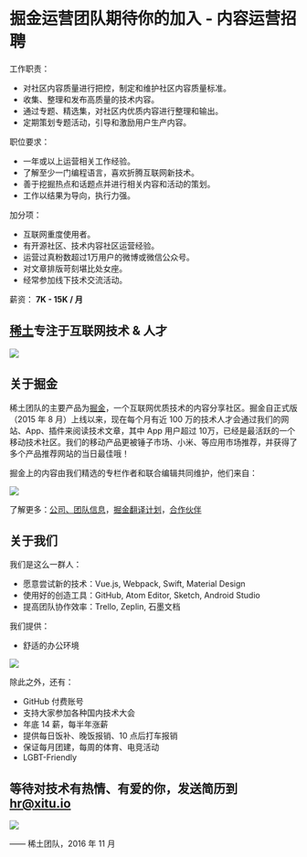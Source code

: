 # 掘金运营团队期待你的加入 - 内容运营招聘

工作职责：

- 对社区内容质量进行把控，制定和维护社区内容质量标准。
- 收集、整理和发布高质量的技术内容。
- 通过专题、精选集，对社区内优质内容进行整理和输出。
- 定期策划专题活动，引导和激励用户生产内容。

职位要求：

- 一年或以上运营相关工作经验。
- 了解至少一门编程语言，喜欢折腾互联网新技术。
- 善于挖掘热点和话题点并进行相关内容和活动的策划。
- 工作以结果为导向，执行力强。

加分项：

- 互联网重度使用者。
- 有开源社区、技术内容社区运营经验。
- 运营过真粉数超过1万用户的微博或微信公众号。
- 对文章排版苛刻堪比处女座。
- 经常参加线下技术交流活动。

薪资： **7K - 15K / 月**

## [稀土](https://xitu.io)专注于互联网技术 & 人才

![](https://xitu.io/images/team/1.jpg)

## 关于掘金

稀土团队的主要产品为[掘金](http://gold.xitu.io)，一个互联网优质技术的内容分享社区。掘金自正式版（2015 年 8 月）上线以来，现在每个月有近 100 万的技术人才会通过我们的网站、App、插件来阅读技术文章，其中 App 用户超过 10万，已经是最活跃的一个移动技术社区。我们的移动产品更被锤子市场、小米、等应用市场推荐，并获得了多个产品推荐网站的当日最佳哦！

掘金上的内容由我们精选的专栏作者和联合编辑共同维护，他们来自：

![](http://ww2.sinaimg.cn/large/5ef54d60jw1f1qrthr8fdj21kw0d2dho.jpg)

了解更多：[公司、团队信息](https://xitu.io/)，[掘金翻译计划](https://github.com/xitu/gold-miner)，[合作伙伴](http://gold.xitu.io/partners)

## 关于我们

我们是这么一群人：

- 愿意尝试新的技术：Vue.js, Webpack, Swift, Material Design
- 使用好的创造工具：GitHub, Atom Editor, Sketch, Android Studio
- 提高团队协作效率：Trello, Zeplin, 石墨文档

我们提供：

- 舒适的办公环境

![](http://ww4.sinaimg.cn/large/5ef54d60gw1f1qslonl8ej20m80du42c.jpg)

除此之外，还有：

- GitHub 付费账号
- 支持大家参加各种国内技术大会
- 年底 14 薪，每半年涨薪
- 提供每日饭补、晚饭报销、10 点后打车报销
- 保证每月团建，每周的体育、电竞活动
- LGBT-Friendly


## 等待对技术有热情、有爱的你，发送简历到 [hr@xitu.io](mailto:hr@xitu.io)

![](http://ww3.sinaimg.cn/large/675f4a91jw1fa2787iv72j20pm0zktdu.jpg)

—— 稀土团队，2016 年 11 月

